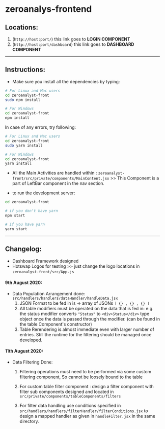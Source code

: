 # zeroanalys-frontend

## Locations:

1. (`http://host:port/`) this link goes to **LOGIN COMPONENT**
2. (`http://host:port/dashboard`) this link goes to **DASHBOARD COMPONENT**

---

## Instructions:

- Make sure you install all the dependencies by typing:

```bash
# For Linux and Mac users
cd zeroanalyst-front
sudo npm install

# For Windows
cd zeroanalyst-front
npm install
```

In case of any errors, try following:

```bash
# For Linux and Mac users
cd zeroanalyst-front
sudo yarn install

# For Windows
cd zeroanalyst-front
yarn install
```

- All the Main Activities are handled within :
  `zeroanalyst-front/src/private/components/MainContent.jsx` >> This Component is a part of LeftBar component in the nav section.

- to run the development server:

```bash
cd zeroanalyst-front

# if you don't have yarn
npm start

# if you have yarn
yarn start
```

---

## Changelog:

- Dashboard Framework designed
- Hotswap Logos for testing >> just change the logo locations in `zeroanalyst-front/src/App.js`

#### 9th August 2020:

- Data Population Arrangement done: `src/handlers/handlers/dataHandler/handleData.jsx`
  1. JSON Format to be fed in is => array of JSONs `[ {} , {} , {} ]`
  2. All table modifiers must be operated on the data that is fed in: e.g. the status modifier converts `"Status"` to `<div>Status</div>` type object once the data is passed through the modifier. (can be found in the table Component's constructor)
  3. Table Rerendering is almost immediate even with larger number of entries. Still the runtime for the filtering should be managed once developed.

#### 11th August 2020:

- Data Filtering Done:

  1. Filtering operations must need to be performed via some custom filtering component, So cannot be loosely bound to the table
  2. For custom table filter component : design a filter component with filter sub components designed and located in `src/private/components/tableComponents/filters`

  3. For filter data handling use conditions specified in `src/handlers/handlers/filterHandler/filterConditions.jsx` to design a mapped handler as given in `handleFilter.jsx` in the same directory.
